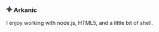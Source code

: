 ### <img src="./src/arkanic.png" width="16" height="16"/> Arkanic
I enjoy working with node.js, HTML5, and a little bit of shell.